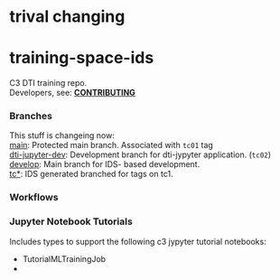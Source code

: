 # trival changing 

# training-space-ids

C3 DTI training repo.  
Developers, see: **[CONTRIBUTING](https://github.com/c3aidti/training-space-ids/blob/main/.github/CONTRIBUTING.md)**

### Branches
This stuff is changeing now:  
[main](): Protected main branch. Associated with `tc01` tag  
[dti-jupyter-dev](): Development branch for dti-jypyter application. (`tc02`)  
[develop](): Main branch for IDS- based development.  
[tc*](): IDS generated branched for tags on tc1.  

### Workflows

### Jupyter Notebook Tutorials
Includes types to support the following c3 jypyter tutorial notebooks:  
* TutorialMLTrainingJob
* 
